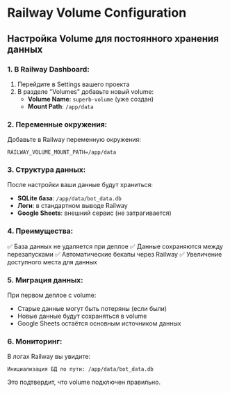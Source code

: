 # Railway Volume Configuration

## Настройка Volume для постоянного хранения данных

### 1. В Railway Dashboard:
1. Перейдите в Settings вашего проекта
2. В разделе "Volumes" добавьте новый volume:
   - **Volume Name**: `superb-volume` (уже создан)
   - **Mount Path**: `/app/data`

### 2. Переменные окружения:
Добавьте в Railway переменную окружения:
```
RAILWAY_VOLUME_MOUNT_PATH=/app/data
```

### 3. Структура данных:
После настройки ваши данные будут храниться:
- **SQLite база**: `/app/data/bot_data.db`
- **Логи**: в стандартном выводе Railway
- **Google Sheets**: внешний сервис (не затрагивается)

### 4. Преимущества:
✅ База данных не удаляется при деплое
✅ Данные сохраняются между перезапусками
✅ Автоматические бекапы через Railway
✅ Увеличение доступного места для данных

### 5. Миграция данных:
При первом деплое с volume:
- Старые данные могут быть потеряны (если были)
- Новые данные будут сохраняться в volume
- Google Sheets остаётся основным источником данных

### 6. Мониторинг:
В логах Railway вы увидите:
```
Инициализация БД по пути: /app/data/bot_data.db
```

Это подтвердит, что volume подключен правильно.
